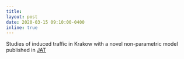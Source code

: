 ```yaml
---
title:
layout: post
date: 2020-03-15 09:10:00-0400
inline: true
---
```



Studies of induced traffic in Krakow with a novel non-parametric model published in [JAT](https://www.linkedin.com/posts/oded-cats-45282223_modelling-the-effects-of-real-time-crowding-activity-6706114567430266880-C9uB)

